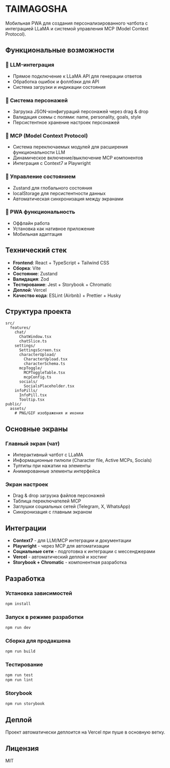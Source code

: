 # TAIMAGOSHA

Мобильная PWA для создания персонализированного чатбота с интеграцией LLaMA и системой управления MCP (Model Context Protocol).

## Функциональные возможности

### 🤖 LLM-интеграция

- Прямое подключение к LLaMA API для генерации ответов
- Обработка ошибок и фоллбэки для API
- Система загрузки и индикации состояния

### 👤 Система персонажей

- Загрузка JSON-конфигураций персонажей через drag & drop
- Валидация схемы с полями: name, personality, goals, style
- Персистентное хранение настроек персонажей

### 🔧 MCP (Model Context Protocol)

- Система переключаемых модулей для расширения функциональности LLM
- Динамическое включение/выключение MCP компонентов
- Интеграция с Context7 и Playwright

### 💾 Управление состоянием

- Zustand для глобального состояния
- localStorage для персистентности данных
- Автоматическая синхронизация между экранами

### 📱 PWA функциональность

- Оффлайн работа
- Установка как нативное приложение
- Мобильная адаптация

## Технический стек

- **Frontend**: React + TypeScript + Tailwind CSS
- **Сборка**: Vite
- **Состояние**: Zustand
- **Валидация**: Zod
- **Тестирование**: Jest + Storybook + Chromatic
- **Деплой**: Vercel
- **Качество кода**: ESLint (Airbnb) + Prettier + Husky

## Структура проекта

```
src/
  features/
    chat/
      ChatWindow.tsx
      chatSlice.ts
    settings/
      SettingsScreen.tsx
      characterUpload/
        CharacterUpload.tsx
        characterSchema.ts
      mcpToggle/
        MCPToggleTable.tsx
        mcpConfig.ts
      socials/
        SocialsPlaceholder.tsx
    infoPills/
      InfoPill.tsx
      Tooltip.tsx
public/
  assets/
    # PNG/GIF изображения и иконки
```

## Основные экраны

### Главный экран (чат)

- Интерактивный чатбот с LLaMA
- Информационные пилюли (Character file, Active MCPs, Socials)
- Тултипы при нажатии на элементы
- Анимированные элементы интерфейса

### Экран настроек

- Drag & drop загрузка файлов персонажей
- Таблица переключателей MCP
- Заглушки социальных сетей (Telegram, X, WhatsApp)
- Синхронизация с главным экраном

## Интеграции

- **Context7** - для LLM/MCP интеграции и документации
- **Playwright** - через MCP для автоматизации
- **Социальные сети** - подготовка к интеграции с мессенджерами
- **Vercel** - автоматический деплой и хостинг
- **Storybook + Chromatic** - компонентная разработка

## Разработка

### Установка зависимостей

```bash
npm install
```

### Запуск в режиме разработки

```bash
npm run dev
```

### Сборка для продакшена

```bash
npm run build
```

### Тестирование

```bash
npm run test
npm run lint
```

### Storybook

```bash
npm run storybook
```

## Деплой

Проект автоматически деплоится на Vercel при пуше в основную ветку.

## Лицензия

MIT

